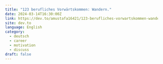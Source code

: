 ```yaml
---
title: "123 berufliches Vorwärtskommen: Wandern."
date: 2024-03-14T16:30:00Z
link: https://dev.to/amustafa16421/123-berufliches-vorwartskommen-wandern-41f?utm_medium=RSS&utm_source=news.12bit.vn
site: dev.to
language: English
category:
  - deutsch
  - career
  - motivation
  - discuss
draft: false
---
```


